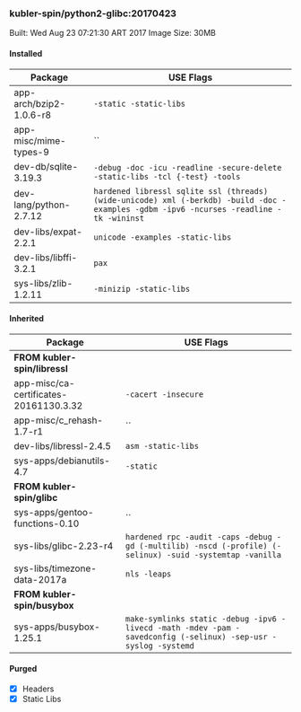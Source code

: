 ### kubler-spin/python2-glibc:20170423

Built: Wed Aug 23 07:21:30 ART 2017
Image Size: 30MB

#### Installed
Package | USE Flags
--------|----------
app-arch/bzip2-1.0.6-r8 | `-static -static-libs`
app-misc/mime-types-9 | ``
dev-db/sqlite-3.19.3 | `-debug -doc -icu -readline -secure-delete -static-libs -tcl {-test} -tools`
dev-lang/python-2.7.12 | `hardened libressl sqlite ssl (threads) (wide-unicode) xml (-berkdb) -build -doc -examples -gdbm -ipv6 -ncurses -readline -tk -wininst`
dev-libs/expat-2.2.1 | `unicode -examples -static-libs`
dev-libs/libffi-3.2.1 | `pax`
sys-libs/zlib-1.2.11 | `-minizip -static-libs`
#### Inherited
Package | USE Flags
--------|----------
**FROM kubler-spin/libressl** |
app-misc/ca-certificates-20161130.3.32 | `-cacert -insecure`
app-misc/c_rehash-1.7-r1 | ``
dev-libs/libressl-2.4.5 | `asm -static-libs`
sys-apps/debianutils-4.7 | `-static`
**FROM kubler-spin/glibc** |
sys-apps/gentoo-functions-0.10 | ``
sys-libs/glibc-2.23-r4 | `hardened rpc -audit -caps -debug -gd (-multilib) -nscd (-profile) (-selinux) -suid -systemtap -vanilla`
sys-libs/timezone-data-2017a | `nls -leaps`
**FROM kubler-spin/busybox** |
sys-apps/busybox-1.25.1 | `make-symlinks static -debug -ipv6 -livecd -math -mdev -pam -savedconfig (-selinux) -sep-usr -syslog -systemd`
#### Purged
- [x] Headers
- [x] Static Libs
